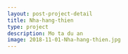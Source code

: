 ```yaml
---
layout: post-project-detail
title: Nha-hang-thien
type: project
description: Mo ta du an
image: 2018-11-01-Nha-hang-thien.jpg 
---
```

